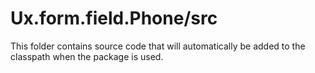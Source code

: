 # Ux.form.field.Phone/src

This folder contains source code that will automatically be added to the classpath when
the package is used.
